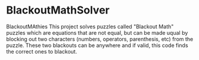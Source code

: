 # BlackoutMathSolver
BlackoutMAthies
  This project solves puzzles called "Blackout Math" puzzles which are equations that are not equal, but can be made uqual by blocking out 
two characters (numbers, operators, parenthesis, etc) from the puzzle. These two blackouts can be anywhere and if valid, this code finds the correct ones to blackout.
